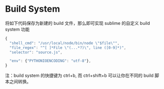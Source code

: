 # Build System

将如下代码保存为新建的 build 文件，那么即可实现 sublime 的自定义 build system 功能
```js
{
  "shell_cmd": "/usr/local/node/bin/node \"$file\"",
  "file_regex": "^[ ]*File \"(...*?)\", line ([0-9]*)",
  "selector": "source.js",

  "env": {"PYTHONIOENCODING": "utf-8"},
}
```

注：build system 的快捷键为 ctrl+b, 而 ctrl+shift+b 可以让你在不同的 build 脚本之间转换。
